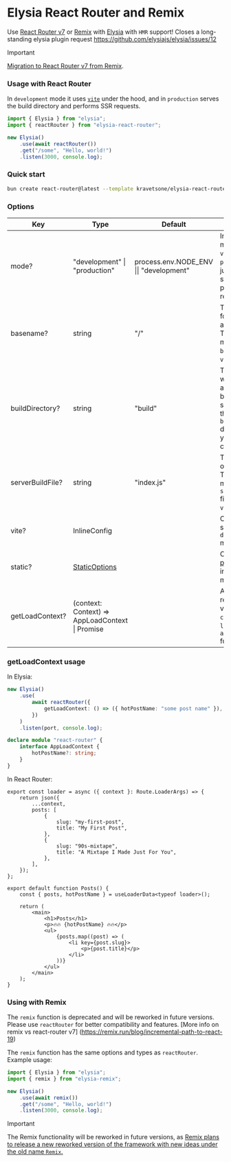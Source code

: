 # Elysia React Router and Remix

Use [React Router v7](https://reactrouter.com/home) or [Remix](https://remix.run/) with [Elysia](https://elysiajs.com/) with `HMR` support! Closes a long-standing elysia plugin request https://github.com/elysiajs/elysia/issues/12

> [!IMPORTANT]
>
> [Migration to React Router v7 from Remix](https://reactrouter.com/upgrading/remix).

### Usage with React Router

In `development` mode it uses [`vite`](https://vitejs.dev/guide/api-javascript.html) under the hood, and in `production` serves the build directory and performs SSR requests.

```ts
import { Elysia } from "elysia";
import { reactRouter } from "elysia-react-router";

new Elysia()
    .use(await reactRouter())
    .get("/some", "Hello, world!")
    .listen(3000, console.log);
```

### Quick start

```bash
bun create react-router@latest --template kravetsone/elysia-react-router/example
```

### Options

| Key              | Type                                                            | Default                                 | Description                                                                                                           |
| ---------------- | --------------------------------------------------------------- | --------------------------------------- | --------------------------------------------------------------------------------------------------------------------- |
| mode?            | "development" \| "production"                                   | process.env.NODE_ENV \|\| "development" | In `development` mode it starts `vite`, and in `production` it just serves static and performs SSR requests.          |
| basename?        | string                                                          | "/"                                     | The base path for the application. This should match the `basename` in your `vite` config.                            |
| buildDirectory?  | string                                                          | "build"                                 | The directory where the application is built. This should match the `buildDirectory` directory in your `vite` config. |
| serverBuildFile? | string                                                          | "index.js"                              | The server output filename. This should match the `serverBuildFile` filename in your `vite` config.                   |
| vite?            | InlineConfig                                                    |                                         | Configure `vite` server in `development` mode.                                                                        |
| static?          | [StaticOptions](https://elysiajs.com/plugins/static)            |                                         | Configure [static plugin](https://elysiajs.com/plugins/static) options in `production` mode                           |
| getLoadContext?  | (context: Context) => AppLoadContext \| Promise<AppLoadContext> |                                         | A function that returns the value to use as `context` in route `loader` and `action` functions.                       |

### getLoadContext usage

In Elysia:

<!-- https://reactrouter.com/upgrading/remix#9-update-types-for-apploadcontext -->

```ts
new Elysia()
    .use(
        await reactRouter({
            getLoadContext: () => ({ hotPostName: "some post name" }),
        })
    )
    .listen(port, console.log);

declare module "react-router" {
    interface AppLoadContext {
        hotPostName?: string;
    }
}
```

In React Router:

```tsx
export const loader = async ({ context }: Route.LoaderArgs) => {
    return json({
        ...context,
        posts: [
            {
                slug: "my-first-post",
                title: "My First Post",
            },
            {
                slug: "90s-mixtape",
                title: "A Mixtape I Made Just For You",
            },
        ],
    });
};

export default function Posts() {
    const { posts, hotPostName } = useLoaderData<typeof loader>();

    return (
        <main>
            <h1>Posts</h1>
            <p>🔥🔥 {hotPostName} 🔥🔥</p>
            <ul>
                {posts.map((post) => (
                    <li key={post.slug}>
                        <p>{post.title}</p>
                    </li>
                ))}
            </ul>
        </main>
    );
}
```

### Using with Remix

The `remix` function is deprecated and will be reworked in future versions. Please use `reactRouter` for better compatibility and features. [More info on remix vs react-router v7]
(https://remix.run/blog/incremental-path-to-react-19)

The `remix` function has the same options and types as `reactRouter`. Example usage:

```ts
import { Elysia } from "elysia";
import { remix } from "elysia-remix";

new Elysia()
    .use(await remix())
    .get("/some", "Hello, world!")
    .listen(3000, console.log);
```

> [!IMPORTANT]
> The Remix functionality will be reworked in future versions, as [Remix plans to release a new reworked version of the framework with new ideas under the old name `Remix`.](https://remix.run/blog/incremental-path-to-react-19)
